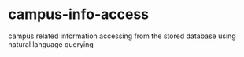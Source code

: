 campus-info-access
==================

campus related information accessing from the stored database using natural language querying

